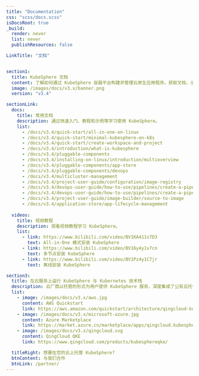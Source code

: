 ```yaml
---
title: "Documentation"
css: "scss/docs.scss"
isDocsRoot: true
_build:
  render: never
  list: never
  publishResources: false

LinkTitle: "文档"


section1:
  title: KubeSphere 文档
  content: 了解如何通过 KubeSphere 容器平台构建并管理云原生应用程序。获取文档、示例代码与教程等信息。
  image: /images/docs/v3.x/banner.png
  version: "v3.4"

sectionLink:
  docs:
    title: 常用文档
    description: 通过快速入门、教程和示例等学习使用 KubeSphere。
    list:
      - /docs/v3.4/quick-start/all-in-one-on-linux
      - /docs/v3.4/quick-start/minimal-kubesphere-on-k8s
      - /docs/v3.4/quick-start/create-workspace-and-project
      - /docs/v3.4/introduction/what-is-kubesphere
      - /docs/v3.4/pluggable-components
      - /docs/v3.4/installing-on-linux/introduction/multioverview
      - /docs/v3.4/pluggable-components/app-store
      - /docs/v3.4/pluggable-components/devops
      - /docs/v3.4/multicluster-management
      - /docs/v3.4/project-user-guide/configuration/image-registry
      - /docs/v3.4/devops-user-guide/how-to-use/pipelines/create-a-pipeline-using-jenkinsfile
      - /docs/v3.4/devops-user-guide/how-to-use/pipelines/create-a-pipeline-using-graphical-editing-panel
      - /docs/v3.4/project-user-guide/image-builder/source-to-image
      - /docs/v3.4/application-store/app-lifecycle-management
      
  videos:
    title: 视频教程
    description: 观看视频教程学习 KubeSphere。
    list:
      - link: https://www.bilibili.com/video/BV1KA411s7D3
        text: All-in-One 模式安装 KubeSphere
      - link: https://www.bilibili.com/video/BV16y4y1v7cn
        text: 多节点安装 KubeSphere
      - link: https://www.bilibili.com/video/BV1Pz4y1C7jr
        text: 离线安装 KubeSphere

section3:
  title: 在云服务上运行 KubeSphere 与 Kubernetes 技术栈
  description: 云厂商以托管的形式为用户提供 KubeSphere 服务，深度集成了公有云托管容器服务，用户可在几分钟内通过简单的步骤迅速构建高可用集群。您可在以下公有云上一键部署 KubeSphere。
  list:
    - image: /images/docs/v3.x/aws.jpg
      content: AWS Quickstart
      link: https://aws.amazon.com/quickstart/architecture/qingcloud-kubesphere/
    - image: /images/docs/v3.x/microsoft-azure.jpg
      content: Azure Marketplace
      link: https://market.azure.cn/marketplace/apps/qingcloud.kubesphere
    - image: /images/docs/v3.x/qingcloud.svg
      content: QingCloud QKE
      link: https://www.qingcloud.com/products/kubesphereqke/

  titleRight: 想要在您的云上托管 KubeSphere?
  btnContent: 与我们合作
  btnLink: /partner/
---
```

